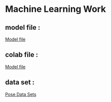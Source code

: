 # Machine Learning Work

## model file : 
<a href="https://drive.google.com/file/d/1m9lRzGNzxLF3ayTILb4kpAu4X64VWlQd/view?usp=sharing">Model file</a>

## colab file : 
<a href="https://drive.google.com/file/d/1m9lRzGNzxLF3ayTILb4kpAu4X64VWlQd/view?usp=sharing">Model file</a>

## data set :
<a href="https://colab.research.google.com/drive/1fZvshUfkyRICpimy9jqe2xTzfFTwIKSu?usp=sharing">Pose Data Sets</a>
